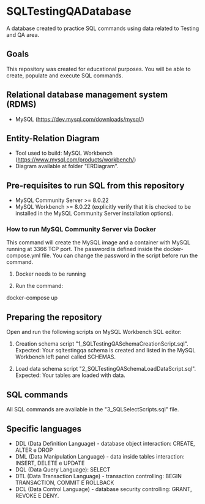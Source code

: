 # SQLTestingQADatabase

A database created to practice SQL commands using data related to Testing and QA area.

## Goals 

This repository was created for educational purposes. You will be able to create, populate and execute SQL commands.

## Relational database management system (RDMS)

* MySQL (https://dev.mysql.com/downloads/mysql/)

## Entity-Relation Diagram

* Tool used to build: MySQL Workbench (https://www.mysql.com/products/workbench/)
* Diagram available at folder "ERDiagram".

## Pre-requisites to run SQL from this repository

* MySQL Community Server >= 8.0.22
* MySQL Workbench >= 8.0.22 (explicitly verify that it is checked to be installed in the MySQL Community Server installation options).

### How to run MySQL Community Server via Docker

This command will create the MySQL image and a container with MySQL running at 3366 TCP port. The password is defined inside the docker-compose.yml file. You can change the password in the script before run the command.

1. Docker needs to be running

2. Run the command:

docker-compose up

## Preparing the repository

Open and run the following scripts on MySQL Workbench SQL editor:

1. Creation schema script "1_SQLTestingQASchemaCreationScript.sql". Expected: Your sqltestingqa schema is created and listed in the MySQL Workbench left panel called SCHEMAS.

2. Load data schema script "2_SQLTestingQASchemaLoadDataScript.sql". Expected: Your tables are loaded with data.

## SQL commands

All SQL commands are available in the "3_SQLSelectScripts.sql" file.

## Specific languages

* DDL (Data Definition Language) - database object interaction: CREATE, ALTER e DROP
* DML (Data Manipulation Language) - data inside tables interaction: INSERT, DELETE e UPDATE
* DQL (Data Query Language): SELECT
* DTL (Data Transaction Language) - transaction controlling: BEGIN TRANSACTION, COMMIT E ROLLBACK
* DCL (Data Control Language) - database security controlling: GRANT, REVOKE E DENY.